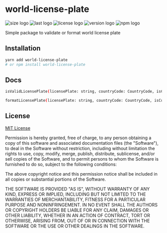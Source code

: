 # world-license-plate

![size logo](https://img.shields.io/github/languages/code-size/brimbelle/world-license-plate?style=flat-square)
![last logo](https://img.shields.io/github/last-commit/brimbelle/world-license-plate?style=flat-square)
![license logo](https://img.shields.io/github/license/brimbelle/world-license-plate?style=flat-square)
![version logo](https://img.shields.io/github/package-json/v/brimbelle/world-license-plate?style=flat-square)
![npm logo](https://img.shields.io/npm/v/world-license-plate?style=flat-square)

Simple package to validate or format world license plate

## Installation

```bash
yarn add world-license-plate
# or npm install world-license-plate
```

## Docs

```bash
isValidLicensePlate(licensePlate: string, countryCode: CountryCode, isCustomPlate?: boolean): boolean
```

```bash
formatLicensePlate(licensePlate: string, countryCode: CountryCode, isCustomPlate?: boolean): string 
```

## License
[MIT License](https://choosealicense.com/licenses/mit/)

Permission is hereby granted, free of charge, to any person obtaining a copy
of this software and associated documentation files (the "Software"), to deal
in the Software without restriction, including without limitation the rights
to use, copy, modify, merge, publish, distribute, sublicense, and/or sell
copies of the Software, and to permit persons to whom the Software is
furnished to do so, subject to the following conditions:

The above copyright notice and this permission notice shall be included in all
copies or substantial portions of the Software.

THE SOFTWARE IS PROVIDED "AS IS", WITHOUT WARRANTY OF ANY KIND, EXPRESS OR
IMPLIED, INCLUDING BUT NOT LIMITED TO THE WARRANTIES OF MERCHANTABILITY,
FITNESS FOR A PARTICULAR PURPOSE AND NONINFRINGEMENT. IN NO EVENT SHALL THE
AUTHORS OR COPYRIGHT HOLDERS BE LIABLE FOR ANY CLAIM, DAMAGES OR OTHER
LIABILITY, WHETHER IN AN ACTION OF CONTRACT, TORT OR OTHERWISE, ARISING FROM,
OUT OF OR IN CONNECTION WITH THE SOFTWARE OR THE USE OR OTHER DEALINGS IN THE
SOFTWARE.

